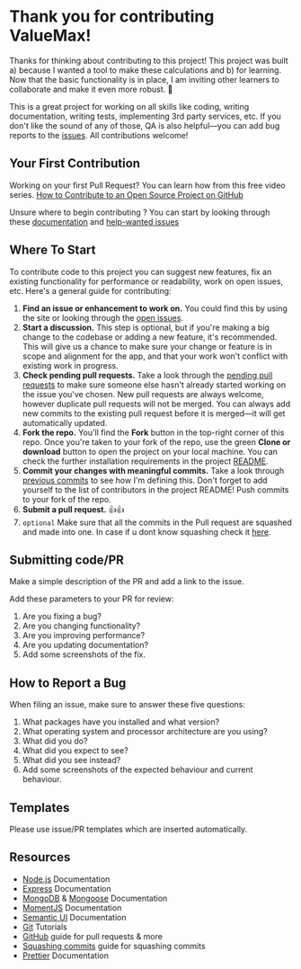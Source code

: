 Thank you for contributing ValueMax!
=========================================

Thanks for thinking about contributing to this project! This project was built a) because I wanted a tool to make these calculations and b) for learning. Now that the basic functionality is in place, I am inviting other learners to collaborate and make it even more robust. 🤗

This is a great project for working on all skills like coding, writing documentation, writing tests, implementing 3rd party services, etc. If you don't like the sound of any of those, QA is also helpful—you can add bug reports to the [issues](https://github.com/niamurrell/value-app/issues). All contributions welcome!

## Your First Contribution
Working on your first Pull Request? You can learn how from this free video series. [How to Contribute to an Open Source Project on GitHub](https://egghead.io/courses/how-to-contribute-to-an-open-source-project-on-github)

Unsure where to begin contributing ? You can start by looking through these [documentation](https://github.com/niamurrell/value-app/labels/documentation) and [help-wanted issues](https://github.com/niamurrell/value-app/labels/help%20wanted)

## Where To Start

To contribute code to this project you can suggest new features, fix an existing functionality for performance or readability, work on open issues, etc. Here's a general guide for contributing:

1. **Find an issue or enhancement to work on.** You could find this by using the site or looking through the [open issues](https://github.com/niamurrell/value-app/issues).
2. **Start a discussion.** This step is optional, but if you're making a big change to the codebase or adding a new feature, it's recommended. This will give us a chance to make sure your change or feature is in scope and alignment for the app, and that your work won't conflict with existing work in progress.
3. **Check pending pull requests.** Take a look through the [pending pull requests](https://github.com/niamurrell/value-app/pulls) to make sure someone else hasn't already started working on the issue you've chosen. New pull requests are always welcome, however duplicate pull requests will not be merged. You can always add new commits to the existing pull request before it is merged—it will get automatically updated.
4. **Fork the repo.** You'll find the **Fork** button in the top-right corner of this repo. Once you're taken to your fork of the repo, use the green **Clone or download** button to open the project on your local machine. You can check the further installation requirements in the project [README](https://github.com/niamurrell/value-app/blob/master/README.md#installation).
5. **Commit your changes with meaningful commits.** Take a look through [previous commits](https://github.com/niamurrell/value-app/commits?author=niamurrell) to see how I'm defining this. Don't forget to add yourself to the list of contributors in the project README! Push commits to your fork of the repo.
6. **Submit a pull request.** 👍👍
7. ``optional`` Make sure that all the commits in the Pull request are squashed and made into one.
In case if u dont know squashing check it [here](http://forum.freecodecamp.org/t/how-to-squash-multiple-commits-into-one-with-git/13231).

## Submitting code/PR
Make a simple description of the PR and add a link to the issue.

Add these parameters to your PR for review:
     
1. Are you fixing a bug? 
2. Are you changing functionality? 
3. Are you improving performance? 
4. Are you updating documentation? 
5. Add some screenshots of the fix.

## How to Report a Bug
When filing an issue, make sure to answer these five questions:

1. What packages have you installed and what version?
2. What operating system and processor architecture are you using?
3. What did you do?
4. What did you expect to see?
5. What did you see instead? 
6. Add some screenshots of the expected behaviour and current behaviour.


## Templates

Please use issue/PR templates which are inserted automatically.

## Resources

* [Node.js](https://nodejs.org/en/) Documentation
* [Express](https://expressjs.com/) Documentation
* [MongoDB](https://www.mongodb.com/) & [Mongoose](https://mongoosejs.com/) Documentation
* [MomentJS](https://momentjs.com/) Documentation
* [Semantic UI](https://semantic-ui.com/) Documentation
* [Git](https://www.atlassian.com/git/tutorials) Tutorials
* [GitHub](https://guides.github.com/activities/hello-world/) guide for pull requests & more
* [Squashing commits](http://forum.freecodecamp.org/t/how-to-squash-multiple-commits-into-one-with-git/13231) guide for squashing commits
* [Prettier](https://prettier.io/) Documentation
